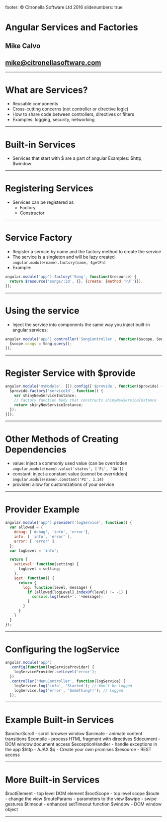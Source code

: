 footer: © Citronella Software Ltd 2016
slidenumbers: true

# Angular Services and Factories

## Mike Calvo

## mike@citronellasoftware.com

---

# What are Services?
- Reusable components
- Cross-cutting concerns (not controller or directive logic)
- How to share code between controllers, directives or filters
- Examples: logging, security, networking

---

# Built-in Services
- Services that start with $ are a part of angular
  Examples: $http, $window

---

# Registering Services
- Services can be registered as
  - Factory
  - Constructor

---

# Service Factory
- Register a service by name and the factory method to create the service
- The service is a singleton and will be lazy created
  `angular.module(name).factory(name, $getFn)`
- Example:

``` javascript
angular.module('app').factory('Song', function($resource) {
  return $resource('songs/:id', {}, {create: {method:'PUT'}});
});
```

---

# Using the service
- Inject the service into components the same way you inject built-in angular services:

``` javascript
angular.module('app').controller('SongController', function($scope, Song) {
  $scope.songs = Song.query();
});
```
---

# Register Service with $provide

``` javascript
angular.module('myModule', []).config(['$provide', function($provide) {
  $provide.factory('serviceId', function() {
    var shinyNewServiceInstance;
    // factory function body that constructs shinyNewServiceInstance
    return shinyNewServiceInstance;
  });
}]);
```

---

# Other Methods of Creating Dependencies
- value: inject a commonly used value (can be overridden
  `angular.module(name).value('states', ['FL', 'GA'])`
- constant: inject a constant value (cannot be overridden)
  `angular.module(name).constant('PI', 3.14)`
- provider: allow for customizations of your service

---

# Provider Example

``` javascript
angular.module('app').provider('logService', function() {
  var allowed = {
    debug: ['debug', 'info', 'error'],
    info: [ 'info', 'error' ],
    error: [ 'error' ]
  };
  var logLevel = 'info';

  return {
    setLevel: function(setting) {
      logLevel = setting;
    },
    $get: function() {
      return {
        log: function(level, message) {
          if (allowed[logLevel].indexOf(level) != -1) {
            console.log(level+': '+message);
          }
        }
      }
    }
  }
});
```

---

# Configuring the logService

``` javascript
angular.module('app')
  .config(function(logServiceProvider) {
    logServiceProvider.setLevel('error');
  })
  .controller('MenuController', function(logService) {
    logService.log('info', 'Started'); // Won't be logged
    logService.log('error', 'Something!!'); // Logged
  });
```

---

# Example Built-in Services
$anchorScroll - scroll browser window
$animate - animate content transitions
$compile - process HTML fragment with directives
$document - DOM window.document access
$exceptionHandler - handle exceptions in the app
$http - AJAX
$q - Create your own promises
$resource - REST access

---

# More Built-in Services
$rootElement - top level DOM element
$rootScope - top level scope
$route - change the view
$routeParams - parameters to the view
$swipe - swipe gestures
$timeout - enhanced setTimeout function
$window - DOM window object

---
